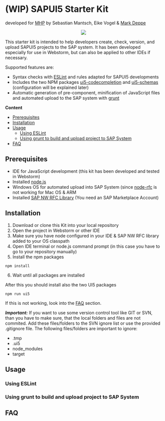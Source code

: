 # (WIP) SAPUI5 Starter Kit

developed for [MHP](https://www.mhp.com) by Sebastian Mantsch, Eike Vogel & [Mark Deppe](http://www.mark-deppe.de/)

<center><img src="https://www.mhp.com/fileadmin/www.mhp.com/template/public/images/MHP_Logo_RGB.svg"/></center>

This starter kit is intended to help developers create, check, version, and upload SAPUI5 projects to the SAP system. It has been developed especially for use in Webstorm, but can also be applied to other IDEs if necessary.

Supported features are:
* Syntax checks with [ESLint](https://eslint.org/) and rules adapted for SAPUI5 developments
* Includes the two NPM packages [ui5-codecompletion](https://www.npmjs.com/package/ui5-codecompletion) and [ui5-schemas](https://www.npmjs.com/package/ui5-schemas) (configuration will be explained later)
* Automatic generation of pre-component, minification of JavaScript files and automated upload to the SAP system with [grunt](https://gruntjs.com/)

<b>Content</b>

* [Prerequisites](#chapter-1)
* [Installation](#chapter-2)
* [Usage](#chapter-3)
    * [Using ESLint](#chapter-3-1)
    * [Using grunt to build and upload project to SAP System](#chapter-3-2)
* [FAQ](#chapter-4)


## Prerequisites <a id="chapter-1"></a>
* IDE for JavaScript development (this kit has been developed and tested in Webstorm)
* Installed [node.js](https://nodejs.org)
* Windows OS for automated upload into SAP System (since [node-rfc](https://www.npmjs.com/package/node-rfc) is not working for Mac OS & ARM
* Installed [SAP NW RFC Library](http://sap.github.io/node-rfc/install.html#sap-nw-rfc-library-installation) (You need an SAP Marketplace Account)

## Installation <a id="chapter-2"></a>
1. Download or clone this Kit into your local repository
2. Open the project in Webstorm or other IDE
3. Make sure you have node configured in your IDE & SAP NW RFC library added to your OS classpath
4. Open IDE terminal or node.js command prompt (in this case you have to go to your repository manually)
5. Install the npm packages
```
npm install
```
6. Wait until all packages are installed

After this you should install also the two UI5 packages
```
npm run ui5
```
If this is not working, look into the [FAQ](#FAQ) section.

***Important:***
If you want to use some version control tool like GIT or SVN, than you have to make sure, that the local folders and files are not commited. Add these files/folders to the SVN ignore list or use the provided .gitignore file.
The following files/folders are important to ignore:
* .tmp
* .ui5
* node_modules
* target

## Usage <a id="chapter-3"></a>
### Using ESLint <a id="chapter-3-1"></a>
### Using grunt to build and upload project to SAP System <a id="chapter-3-2"></a>
## FAQ <a id="chapter-4"></a>
